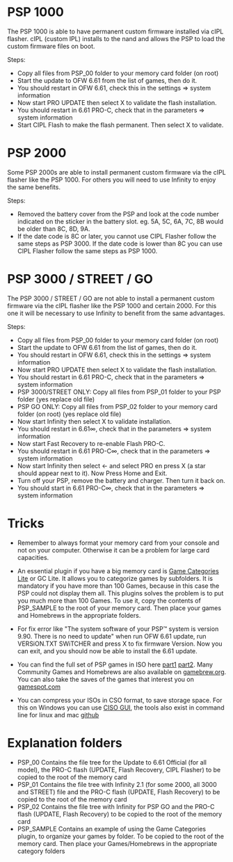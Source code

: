 
# PSP 1000

The PSP 1000 is able to have permanent custom firmware installed via cIPL flasher. cIPL (custom IPL) installs to the nand and allows the PSP to load the custom firmware files on boot.

Steps:
 - Copy all files from PSP_00 folder to your memory card folder (on root)
 - Start the update to OFW 6.61 from the list of games, then do it.
 - You should restart in OFW 6.61, check this in the settings => system information
 - Now start PRO UPDATE then select X to validate the flash installation.
 - You should restart in 6.61 PRO-C, check that in the parameters => system information
 - Start CIPL Flash to make the flash permanent. Then select X to validate.


# PSP 2000

Some PSP 2000s are able to install permanent custom firmware via the cIPL flasher like the PSP 1000. For others you will need to use Infinity to enjoy the same benefits.

Steps:
 - Removed the battery cover from the PSP and look at the code number indicated on the sticker in the battery slot. eg. 5A, 5C, 6A, 7C, 8B would be older than 8C, 8D, 9A.
 - If the date code is 8C or later, you cannot use CIPL Flasher follow the same steps as PSP 3000. If the date code is lower than 8C you can use CIPL Flasher follow the same steps as PSP 1000.


# PSP 3000 / STREET / GO

The PSP 3000 / STREET / GO are not able to install a permanent custom firmware via the cIPL flasher like the PSP 1000 and certain 2000. For this one it will be necessary to use Infinity to benefit from the same advantages.

Steps:
 - Copy all files from PSP_00 folder to your memory card folder (on root)
 - Start the update to OFW 6.61 from the list of games, then do it.
 - You should restart in OFW 6.61, check this in the settings => system information
 - Now start PRO UPDATE then select X to validate the flash installation.
 - You should restart in 6.61 PRO-C, check that in the parameters => system information
 - PSP 3000/STREET ONLY: Copy all files from PSP_01 folder to your PSP folder (yes replace old file)
 - PSP GO ONLY: Copy all files from PSP_02 folder to your memory card folder (on root) (yes replace old file)
 - Now start Infinity then select X to validate installation.
 - You should restart in 6.61∞, check that in the parameters => system information
 - Now start Fast Recovery to re-enable Flash PRO-C.
 - You should restart in 6.61 PRO-C∞, check that in the parameters => system information
 - Now start Infinity then select ← and select PRO en press X (a star should appear next to it). Now Press Home and Exit.
 - Turn off your PSP, remove the battery and charger. Then turn it back on.
 - You should start in 6.61 PRO-C∞, check that in the parameters => system information


# Tricks

- Remember to always format your memory card from your console and not on your computer. Otherwise it can be a problem for large card capacities.

 - An essential plugin if you have a big memory card is [Game Categories Lite](https://www.gamebrew.org/wiki/GC_Lite_PSP) or GC Lite. It allows you to categorize games by subfolders. It is mandatory if you have more than 100 Games, because in this case the PSP could not display them all. This plugins solves the problem is to put you much more than 100 Games. To use it, copy the contents of PSP_SAMPLE to the root of your memory card. Then place your games and Homebrews in the appropriate folders.

 - For fix error like "The system software of your PSP™ system is version 9.90. There is no need to update" when run OFW 6.61 update, run VERSiON.TXT SWiTCHER and press X to fix firmware Version. Now you can exit, and you should now be able to install the 6.61 update.

 - You can find the full set of PSP games in ISO here [part1](https://archive.org/download/redump.psp) [part2](https://archive.org/download/redump.psp.p2). Many Community Games and Homebrews are also available on [gamebrew.org](https://www.gamebrew.org/index.php?title=Special:CargoQuery&limit=500&offset=10&tables=Infobox_PSP_Homebrews&fields=_pageName&order_by=lastupdated+DESC&format=ul). You can also take the saves of the games that interest you on [gamespot.com](https://gamefaqs.gamespot.com/psp/category/999-all)

 - You can compress your ISOs in CSO format, to save storage space. For this on Windows you can use [CISO GUI](https://forums.ppsspp.org/showthread.php?tid=5384), the tools also exist in command line for linux and mac [github](https://github.com/jamie/ciso)

# Explanation folders

- PSP_00 Contains the file tree for the Update to 6.61 Official (for all model), the PRO-C flash (UPDATE, Flash Recovery, CIPL Flasher) to be copied to the root of the memory card
- PSP_01 Contains the file tree with Infinity 2.1 (for some 2000, all 3000 and STREET) file and the PRO-C flash (UPDATE, Flash Recovery) to be copied to the root of the memory card
- PSP_02 Contains the file tree with Infinity for PSP GO and the PRO-C flash (UPDATE, Flash Recovery) to be copied to the root of the memory card
- PSP_SAMPLE Contains an example of using the Game Categories plugin, to organize your games by folder. To be copied to the root of the memory card. Then place your Games/Homebrews in the appropriate category folders
